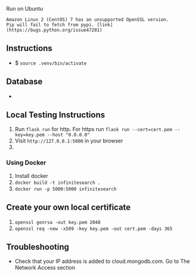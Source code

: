 Run on Ubuntu

    Amazon Linux 2 (CentOS) 7 has an unsupported OpenSSL version. 
    Pip will fail to fetch from pypi. [link](https://bugs.python.org/issue47201)


## Instructions
-  $ `source .venv/bin/activate`

## Database
 - 

## Local Testing Instructions
1. Run `flask run` for http. For https run `flask run --cert=cert.pem --key=key.pem --host "0.0.0.0"`
2. Visit `http://127.0.0.1:5000` in your browser
3. 

### Using Docker
1. Install docker
2. `docker build -t infinitesearch .`
3. `docker run -p 5000:5000 infinitesearch`

## Create your own local certificate
1. `openssl genrsa -out key.pem 2048`
2. `openssl req -new -x509 -key key.pem -out cert.pem -days 365`

## Troubleshooting
- Check that your IP address is added to cloud.mongodb.com. Go to The Network Access section
